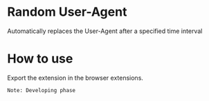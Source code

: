 # Random User-Agent

Automatically replaces the User-Agent after a specified time interval


# How to use

Export the extension in the browser extensions.

`Note: Developing phase`

